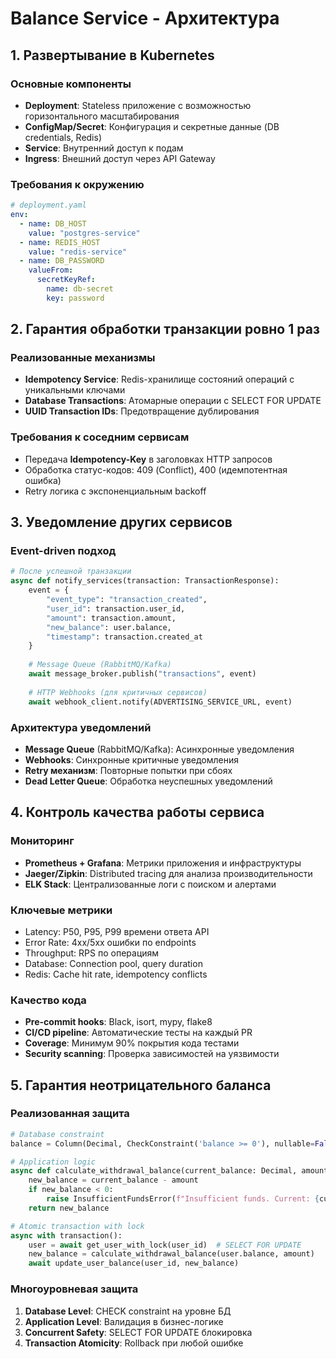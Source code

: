 # Balance Service - Архитектура

## 1. Развертывание в Kubernetes

### Основные компоненты
- **Deployment**: Stateless приложение с возможностью горизонтального масштабирования
- **ConfigMap/Secret**: Конфигурация и секретные данные (DB credentials, Redis)
- **Service**: Внутренний доступ к подам
- **Ingress**: Внешний доступ через API Gateway

### Требования к окружению
```yaml
# deployment.yaml
env:
  - name: DB_HOST
    value: "postgres-service"
  - name: REDIS_HOST  
    value: "redis-service"
  - name: DB_PASSWORD
    valueFrom:
      secretKeyRef:
        name: db-secret
        key: password
```

## 2. Гарантия обработки транзакции ровно 1 раз

### Реализованные механизмы
- **Idempotency Service**: Redis-хранилище состояний операций с уникальными ключами
- **Database Transactions**: Атомарные операции с SELECT FOR UPDATE
- **UUID Transaction IDs**: Предотвращение дублирования

### Требования к соседним сервисам
- Передача **Idempotency-Key** в заголовках HTTP запросов
- Обработка статус-кодов: 409 (Conflict), 400 (идемпотентная ошибка)
- Retry логика с экспоненциальным backoff

## 3. Уведомление других сервисов

### Event-driven подход
```python
# После успешной транзакции
async def notify_services(transaction: TransactionResponse):
    event = {
        "event_type": "transaction_created",
        "user_id": transaction.user_id,
        "amount": transaction.amount,
        "new_balance": user.balance,
        "timestamp": transaction.created_at
    }
    
    # Message Queue (RabbitMQ/Kafka)
    await message_broker.publish("transactions", event)
    
    # HTTP Webhooks (для критичных сервисов)
    await webhook_client.notify(ADVERTISING_SERVICE_URL, event)
```

### Архитектура уведомлений
- **Message Queue** (RabbitMQ/Kafka): Асинхронные уведомления
- **Webhooks**: Синхронные критичные уведомления
- **Retry механизм**: Повторные попытки при сбоях
- **Dead Letter Queue**: Обработка неуспешных уведомлений

## 4. Контроль качества работы сервиса

### Мониторинг
- **Prometheus + Grafana**: Метрики приложения и инфраструктуры
- **Jaeger/Zipkin**: Distributed tracing для анализа производительности
- **ELK Stack**: Централизованные логи с поиском и алертами

### Ключевые метрики
- Latency: P50, P95, P99 времени ответа API
- Error Rate: 4xx/5xx ошибки по endpoints
- Throughput: RPS по операциям
- Database: Connection pool, query duration
- Redis: Cache hit rate, idempotency conflicts

### Качество кода
- **Pre-commit hooks**: Black, isort, mypy, flake8
- **CI/CD pipeline**: Автоматические тесты на каждый PR
- **Coverage**: Минимум 90% покрытия кода тестами
- **Security scanning**: Проверка зависимостей на уязвимости

## 5. Гарантия неотрицательного баланса

### Реализованная защита
```python
# Database constraint
balance = Column(Decimal, CheckConstraint('balance >= 0'), nullable=False)

# Application logic
async def calculate_withdrawal_balance(current_balance: Decimal, amount: Decimal) -> Decimal:
    new_balance = current_balance - amount
    if new_balance < 0:
        raise InsufficientFundsError(f"Insufficient funds. Current: {current_balance}, Required: {amount}")
    return new_balance

# Atomic transaction with lock
async with transaction():
    user = await get_user_with_lock(user_id)  # SELECT FOR UPDATE
    new_balance = calculate_withdrawal_balance(user.balance, amount)
    await update_user_balance(user_id, new_balance)
```

### Многоуровневая защита
1. **Database Level**: CHECK constraint на уровне БД
2. **Application Level**: Валидация в бизнес-логике
3. **Concurrent Safety**: SELECT FOR UPDATE блокировка
4. **Transaction Atomicity**: Rollback при любой ошибке

